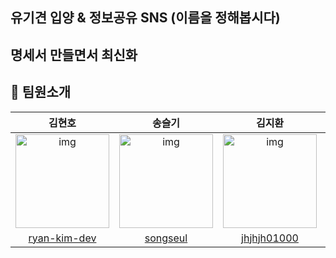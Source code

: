 ## 유기견 입양 & 정보공유 SNS (이름을 정해봅시다)

## 명세서 만들면서 최신화

## 📌 팀원소개

|                                                       김현호                                                       |                                                                         송슬기                                                                        |                                                       김지환                                                       |                                                       김용빈                                                       |
| :---------------------------------------------------------------------------------------------------------------------: | :---------------------------------------------------------------------------------------------------------------------------------------------------------: | :---------------------------------------------------------------------------------------------------------------------: | :---------------------------------------------------------------------------------------------------------------------: |
| <img src="https://avatars.githubusercontent.com/u/78180055?v=4" alt="img" height="150px" width="150px" /> | <img src="https://avatars.githubusercontent.com/u/104307213?v=4" alt="img" height="150px" width="150px" /> | <img src="https://avatars.githubusercontent.com/u/104141515?v=4" alt="img" height="150px" width="150px" /> | <img src="https://avatars.githubusercontent.com/u/99226598?v=4" alt="img" height="150px" width="150px" /> |
|                                      [ryan-kim-dev](https://github.com/ryan-kim-dev)                                      |                                                           [songseul](https://github.com/songseul)                                                           |                                            [jhjhjh01000](https://github.com/jhjhjh01000)                                            |                                  [yongbin77](https://github.com/yongbin77)
